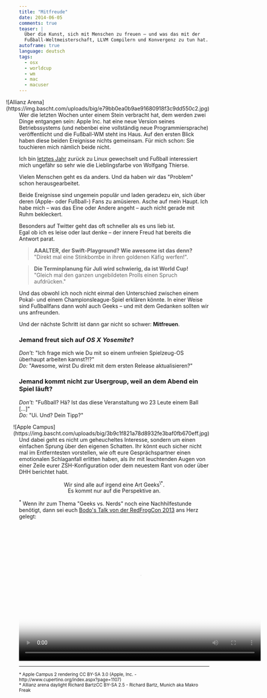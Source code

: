 ```yaml
---
title: "Mitfreude"
date: 2014-06-05
comments: true
teaser: |
  Über die Kunst, sich mit Menschen zu freuen – und was das mit der
  Fußball-Weltmeisterschaft, LLVM Compilern und Konvergenz zu tun hat.
autoframe: true
language: deutsch
tags:
  - osx
  - worldcup
  - wm
  - mac
  - macuser
---
```


<span style="float: right">
![Allianz Arena](https://img.bascht.com/uploads/big/e79bb0ea0b9ae91680918f3c9dd550c2.jpg)
</span>

Wer die letzten Wochen unter einem Stein verbracht hat, dem werden zwei Dinge
entgangen sein: Apple Inc. hat eine neue Version seines Betriebssystems
(und nebenbei eine vollständig neue Programmiersprache) veröffentlicht und die
Fußball-WM steht ins Haus. Auf den ersten Blick haben diese beiden
Ereignisse nichts gemeinsam. Für mich schon: Sie touchieren mich nämlich
beide nicht. <br/>

Ich bin [letztes Jahr](/blog/2013/02/04/retrospektive/) zurück zu Linux gewechselt und
Fußball interessiert mich ungefähr so sehr wie die Lieblingsfarbe von Wolfgang Thierse.

Vielen Menschen geht es da anders. Und da haben wir das "Problem" schon herausgearbeitet.

Beide Ereignisse sind ungemein populär und laden geradezu ein, sich über deren
(Apple- oder Fußball-) Fans zu amüsieren. Asche auf mein Haupt. Ich habe mich – was
das Eine oder Andere angeht – auch nicht gerade mit Ruhm bekleckert.

Besonders auf Twitter geht das oft schneller als es uns lieb ist.<br/>
Egal ob ich es leise oder laut denke – der innere Freud hat bereits die Antwort parat.

> **AAALTER, der Swift-Playground? Wie awesome ist das denn?** <br/> "Direkt mal eine Stinkbombe in ihren goldenen Käfig werfen!".

> **Die Terminplanung für Juli wird schwierig, da ist World Cup!** <br/> "Gleich mal den ganzen ungebildeten Prolls einen Spruch aufdrücken."

Und das obwohl ich noch nicht einmal den Unterschied zwischen einem Pokal- und einem
Championsleague-Spiel erklären könnte. In einer Weise sind Fußballfans dann wohl auch
Geeks – und mit dem Gedanken sollten wir uns anfreunden.

Und der nächste Schritt ist dann gar nicht so schwer: **Mitfreuen**.

### Jemand freut sich auf *OS X Yosemite*?

_Don't:_ "Ich frage mich wie Du mit so einem unfreien Spielzeug-OS überhaupt arbeiten kannst?!?"<br/>
_Do:_ "Awesome, wirst Du direkt mit dem ersten Release aktualisieren?"

### Jemand kommt nicht zur Usergroup, weil an dem Abend ein Spiel läuft?

_Don't:_ "Fußball? Hä? Ist das diese Veranstaltung wo 23 Leute einem Ball […]"<br/>
_Do:_ "Ui. Und? Dein Tipp?"


<span style="float: right">
![Apple Campus](https://img.bascht.com/uploads/big/3b9c1f821a78d8932fe3baf0fb670eff.jpg)
</span>

Und dabei geht es nicht um geheucheltes Interesse, sondern um einen einfachen Sprung
über den eigenen Schatten. Ihr könnt euch sicher nicht mal im Entferntesten vorstellen,
wie oft eure Gesprächspartner einen emotionalen Schlaganfall erlitten haben, als ihr mit
leuchtenden Augen von einer Zeile eurer ZSH-Konfiguration oder dem neuestem Rant von oder
über DHH berichtet habt.

<center>
Wir sind alle auf irgend eine Art Geeks<sup>\*</sup>.<br/>
Es kommt nur auf die Perspektive an.
</center>

<sup>\*</sup> Wenn ihr zum Thema "Geeks vs. Nerds" noch eine Nachhilfestunde benötigt, dann sei euch [Bodo's
Talk von der RedFrogCon 2013](http://www.slideshare.net/bitboxer/weck-den-geek-in-dir)
ans Herz gelegt:

<center>
  <video width="640" height="360" poster="//static.media.ccc.de/media/conferences/froscon/2013/hs6_-_2013-08-24_10_30_-_weck_den_geek_in_dir_-_bodo_tasche_-_1261_preview.jpg" controls="controls" class="video">
   <source src="//media.ccc.de/ftp/events/froscon/2013/webm/hs6_-_2013-08-24_10_30_-_weck_den_geek_in_dir_-_bodo_tasche_-_1261.webm" type="video/webm">
   <source src="//media.ccc.de/ftp/events/froscon/2013/mp4/hs6_-_2013-08-24_10_30_-_weck_den_geek_in_dir_-_bodo_tasche_-_1261.mp4" type="video/mp4">
  </video>
</center>


---
<small>
* Apple Campus 2 rendering CC BY-SA 3.0 (Apple, Inc. - http://www.cupertino.org/index.aspx?page=1107)<br/>
* Allianz arena daylight Richard BartzCC BY-SA 2.5 - Richard Bartz, Munich aka Makro Freak
</small>
